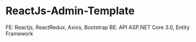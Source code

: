 # ReactJs-Admin-Template
FE: Reactjs, ReactRedux, Axios, Bootstrap   BE: API ASP.NET Core 3.0, Entity Framework

